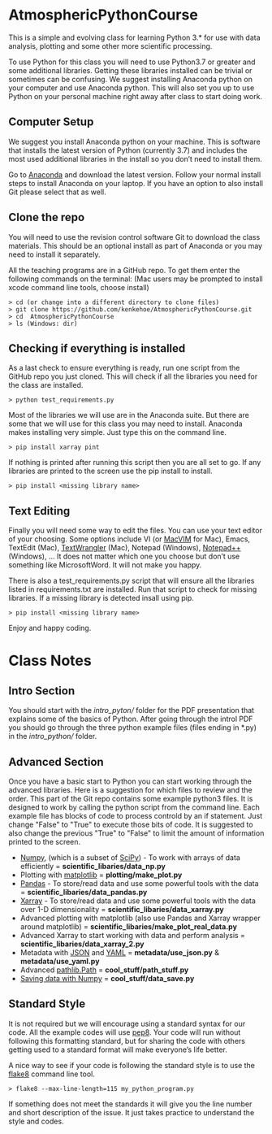 # AtmosphericPythonCourse
This is a simple and evolving class for learning Python 3.\* for use with data analysis, plotting and some other more scientific processing.

To use Python for this class you will need to use Python3.7 or greater and some additional libraries. Getting these libraries installed can be trivial or sometimes can be confusing. We suggest installing Anaconda python on your computer and use Anaconda python. This will also set you up to use Python on your personal machine right away after class to start doing work.

## Computer Setup
We suggest you install Anaconda python on your machine. This is software that installs the latest version of Python (currently 3.7) and includes the most used additional libraries in the install so you don’t need to install them. 

Go to [Anaconda](https://www.anaconda.com/distribution/) and download the latest version. Follow your normal install steps to install Anaconda on your laptop. If you have an option to also install Git please select that as well.

## Clone the repo
You will need to use the revision control software Git to download the class materials. This should be an optional install as part of Anaconda or you may need to install it separately. 

All the teaching programs are in a GitHub repo. To get them enter the following commands on the terminal: 
(Mac users may be prompted to install xcode command line tools, choose install)
```
> cd (or change into a different directory to clone files)
> git clone https://github.com/kenkehoe/AtmosphericPythonCourse.git
> cd  AtmosphericPythonCourse
> ls (Windows: dir)
```

## Checking if everything is installed
As a last check to ensure everything is ready, run one script from the GitHub repo you just cloned. This will check if all the libraries you need for the class are installed.
```
> python test_requirements.py
```

Most of the libraries we will use are in the Anaconda suite. But there are some that we will use for this class you may need to install. Anaconda makes installing very simple. Just type this on the command line.
```
> pip install xarray pint
```

If nothing is printed after running this script then you are all set to go. If any libraries are printed to the screen use the pip install <missing library name> to install.
```
> pip install <missing library name>
```
  
## Text Editing
Finally you will need some way to edit the files. You can use your text editor of your choosing. Some options include VI (or [MacVIM](https://www.macupdate.com/app/mac/25988/macvim) for Mac), Emacs, TextEdit (Mac), [TextWrangler](https://apps.apple.com/us/app/textwrangler/id404010395?mt=12) (Mac), Notepad (Windows), [Notepad++](https://notepad-plus-plus.org/) (Windows), … It does not matter which one you choose but don’t use something like MicrosoftWord. It will not make you happy.




There is also a test_requirements.py script that will ensure all the libraries listed
in requirements.txt are installed. Run that script to check for missing libraries.
If a missing library is detected insall using pip.
```
> pip install <missing library name>
```
Enjoy and happy coding.


# Class Notes
## Intro Section
You should start with the *intro_pyton/* folder for the PDF presentation that explains some of the basics of Python. After going through the introl PDF you should go through the three python example files (files ending in \*.py) in the *intro_python/* folder.

## Advanced Section
Once you have a basic start to Python you can start working through the advanced libraries. Here is a suggestion for which files to review and the order. This part of the Git repo contains some example python3 files. It is designed to work by calling the python script from the command line. Each example file has blocks of code to process controld by an if statement. Just change "False" to "True" to execute those bits of code. It is suggested to also change the previous "True" to "False" to limit the amount of information printed to the screen.

* [Numpy](https://docs.scipy.org/doc/numpy/reference/), (which is a subset of [SciPy](https://www.quora.com/What-is-the-difference-between-NumPy-and-SciPy)) - To work with arrays of data efficiently = **scientific_libaries/data_np.py**
* Plotting with [matplotlib](https://matplotlib.org/)  = **plotting/make_plot.py**
* [Pandas](https://pandas.pydata.org/pandas-docs/stable/) - To store/read data and use some powerful tools with the data = **scientific_libaries/data_pandas.py**
* [Xarray](http://xarray.pydata.org/en/stable/) - To store/read data and use some powerful tools with the data over 1-D dimensionality = **scientific_libaries/data_xarray.py**
* Advanced plotting with matplotlib (also use Pandas and Xarray wrapper around matplotlib) = **scientific_libaries/make_plot_real_data.py**
* Advanced Xarray to start working with data and perform analysis = **scientific_libaries/data_xarray_2.py**
* Metadata with [JSON](https://developers.squarespace.com/what-is-json) and [YAML](https://blog.stackpath.com/yaml/) = **metadata/use_json.py** & **metadata/use_yaml.py**
* Advanced [pathlib.Path](https://realpython.com/python-pathlib/) = **cool_stuff/path_stuff.py**
* [Saving data with Numpy](https://www.geeksforgeeks.org/numpy-save/) = **cool_stuff/data_save.py**

## Standard Style
It is not required but we will encourage using a standard syntax for our code. All the example codes will use [pep8](https://www.python.org/dev/peps/pep-0008/). Your code will run without following this formatting standard, but for sharing the code with others getting used to a standard format will make everyone’s life better.

A nice way to see if your code is following the standard style is to use the [flake8](https://pypi.org/project/flake8/) command line tool. 
```
> flake8 --max-line-length=115 my_python_program.py
```

If something does not meet the standards it will give you the line number and short description of the issue. It just takes practice to understand the style and codes.
